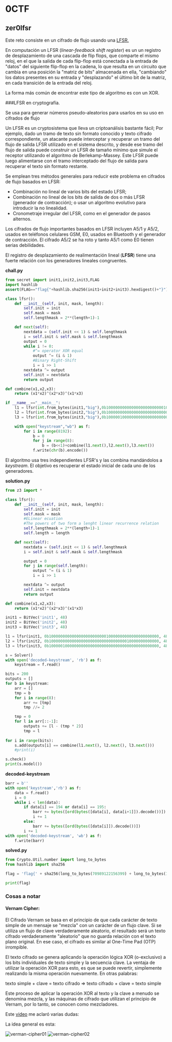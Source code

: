 # 0CTF

## zer0lfsr

Este reto consiste en un cifrado de flujo usando una 
[LFSR.](https://en.wikipedia.org/wiki/Linear-feedback_shift_register)

En computación un LFSR (*linear-feedback shift register*) es un un registro de desplazamiento 
de una cascada de flip flops, que comparte el mismo reloj, en el que la salida de cada flip-flop
está conectada a la entrada de "datos" del siguiente flip-flop en la cadena,
lo que resulta en un circuito que cambia en una posición la "matriz de bits" almacenada en ella,
"cambiando" los datos presentes en su entrada y "desplazando" el último bit de la matriz, 
en cada transición de la entrada del reloj.

La forma más común de encontrar este tipo de algoritmo es con un XOR.

###LFSR en cryptografía.

Se usa para generar números pseudo-aleatorios para usarlos en su uso en cifrados de flujo

Un LFSR es un cryptosistema que lleva un criptoanálisis bastante fácil;
 Por ejemplo, dado un tramo de texto sin formato conocido y texto cifrado correspondiente, 
 un atacante puede interceptar y recuperar un tramo del flujo de salida LFSR utilizado en el sistema descrito,
 y desde ese tramo del flujo de salida puede construir un LFSR de tamaño mínimo que simule el
 receptor utilizando el algoritmo de Berlekamp-Massey. 
 Este LFSR puede luego alimentarse con el tramo interceptado del flujo de salida para
 recuperar el texto sin formato restante.

Se emplean tres métodos generales para reducir este problema en cifrados de flujo basados en LFSR:

* Combinación no lineal de varios bits del estado LFSR;
* Combinación no lineal de los bits de salida de dos o más LFSR (generador de contracción);
   o usar un algoritmo evolutivo para introducir la no linealidad.
* Cronometraje irregular del LFSR, como en el generador de pasos alternos.
  
Los cifrados de flujo importantes basados en LFSR incluyen A5/1 y A5/2, usados en teléfonos celulares GSM,
 E0, usados en Bluetooth y el generador de contracción. 
 El cifrado A5/2 se ha roto y tanto A5/1 como E0 tienen serias debilidades.

El registro de desplazamiento de realimentación lineal (**LFSR**)
 tiene una fuerte relación con los generadores lineales congruentes. 

**chall.py**
```python
from secret import init1,init2,init3,FLAG
import hashlib
assert(FLAG=="flag{"+hashlib.sha256(init1+init2+init3).hexdigest()+"}")

class lfsr():
    def __init__(self, init, mask, length):
        self.init = init
        self.mask = mask
        self.lengthmask = 2**(length+1)-1

    def next(self):
        nextdata = (self.init << 1) & self.lengthmask 
        i = self.init & self.mask & self.lengthmask 
        output = 0
        while i != 0:
            #^= operator XOR equal
            output ^= (i & 1)
            #Binary Right-Shift
            i = i >> 1
        nextdata ^= output
        self.init = nextdata
        return output

def combine(x1,x2,x3):
    return (x1*x2)^(x2*x3)^(x1*x3)

if __name__=="__main__":
    l1 = lfsr(int.from_bytes(init1,"big"),0b100000000000000000000000010000000000000000000000,48)
    l2 = lfsr(int.from_bytes(init2,"big"),0b100000000000000000000000000000000010000000000000,48)
    l3 = lfsr(int.from_bytes(init3,"big"),0b100000100000000000000000000000000000000000000000,48)

    with open("keystream","wb") as f:
        for i in range(8192):
            b = 0
            for j in range(8):
                b = (b<<1)+combine(l1.next(),l2.next(),l3.next())
            f.write(chr(b).encode())
```
El algoritmo usa tres independientes LFSR's y las combina mandándolos a *keystream*.
El objetivo es recuperar el estado inicial de cada uno de los generadores.

**solution.py**
```python
from z3 import *

class lfsr():
    def __init__(self, init, mask, length):
        self.init = init
        self.mask = mask
        #ELinear ecuation
        #The powers of two form a lenght linear recurrence relation
        self.lengthmask = 2**(length+1)-1
        self.length = length

    def next(self):
        nextdata = (self.init << 1) & self.lengthmask
        i = self.init & self.mask & self.lengthmask

        output = 0
        for j in range(self.length):
            output ^= (i & 1)
            i = i >> 1

        nextdata ^= output
        self.init = nextdata
        return output

def combine(x1,x2,x3):
    return (x1*x2)^(x2*x3)^(x1*x3)

init1 = BitVec('init1', 48)
init2 = BitVec('init2', 48)
init3 = BitVec('init3', 48)

l1 = lfsr(init1, 0b100000000000000000000000010000000000000000000000, 48)
l2 = lfsr(init2, 0b100000000000000000000000000000000010000000000000, 48)
l3 = lfsr(init3, 0b100000100000000000000000000000000000000000000000, 48)

s = Solver()
with open('decoded-keystream', 'rb') as f:
    keystream = f.read()

bits = 200
outputs = []
for b in keystream:
    arr = []
    tmp = b
    for i in range(8):
        arr += [tmp]
        tmp //= 2

    tmp = 0
    for l in arr[::-1]:
        outputs += [l - (tmp * 2)]
        tmp = l
    
for i in range(bits):
    s.add(outputs[i] == combine(l1.next(), l2.next(), l3.next()))
    #print(i)

s.check()
print(s.model())
```

**decoded-keystream**
```python
barr = b''
with open('keystream','rb') as f:
    data = f.read()
    i = 0
    while i < len(data):
        if data[i] == 194 or data[i] == 195:
            barr += bytes([ord(bytes([data[i], data[i+1]]).decode())])
            i += 1
        else:
            barr += bytes([ord(bytes([data[i]]).decode())])
        i += 1
with open('decoded-keystream', 'wb') as f:
    f.write(barr)
```

**solved.py**
```python
from Crypto.Util.number import long_to_bytes
from hashlib import sha256

flag = 'flag{' + sha256(long_to_bytes(70989122156399) + long_to_bytes(181037482648735) + long_to_bytes(191532558614761)).hexdigest() + '}'

print(flag)
```

### Cosas a notar

#### Vernam Cipher:

El Cifrado Vernam se basa en el principio de que cada carácter de texto simple 
 de un mensaje se "mezcla" con un carácter de un flujo clave.
 Si se utiliza un flujo de clave verdaderamente aleatorio,
 el resultado será un texto cifrado verdaderamente "aleatorio" que no guarda relación con el texto plano original.
 En ese caso, el cifrado es similar al One-Time Pad (OTP) irrompible.

El texto cifrado se genera aplicando la operación lógica XOR (o-exclusivo) a los bits individuales
 de texto simple y la secuencia clave. La ventaja de utilizar la operación XOR para esto, 
 es que se puede revertir, simplemente realizando la misma operación nuevamente. En otras palabras: 

texto simple + clave = texto cifrado ⇒ texto cifrado + clave = texto simple

Este proceso de aplicar la operación XOR al texto y la clave a menudo se denomina mezcla,
 y las máquinas de cifrado que utilizan el principio de Vernam, por lo tanto, se conocen como mezcladores.

Este [video](https://www.youtube.com/watch?v=8fhNPXus4-s&list=PLKXdxQAT3tCssgaWOy5vKXAR4WTPpRVYK&index=10)
 me aclaró varias dudas:

La idea general es esta:

![verman-cipher01](verman-cipher01.png)
![verman-cipher02](verman-cipher02.png)
